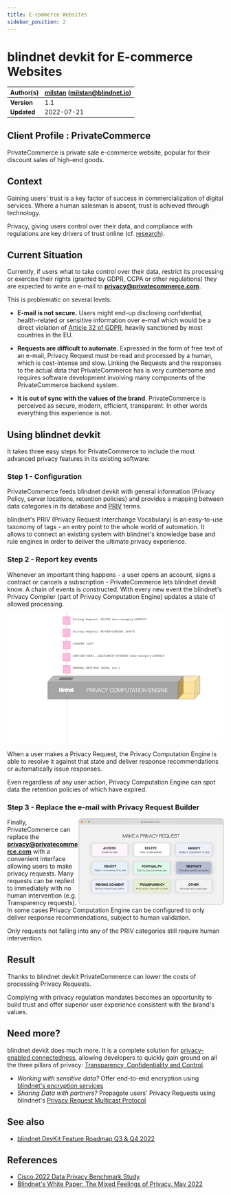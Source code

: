 ```yaml
---
title: E-commerce Websites
sidebar_position: 2
---
```


# blindnet devkit for E-commerce Websites

| **Author(s)** | [milstan](https://github.com/milstan) (milstan@blindnet.io) |
| :------------ | :---------------------------------------------------------- |
| **Version**   | 1.1                                                         |
| **Updated**   | 2022-07-21                                                  |

## Client Profile : PrivateCommerce

PrivateCommerce is private sale e-commerce website, popular for their discount sales of high-end goods.

## Context

Gaining users' trust is a key factor of success in commercialization of digital services.
Where a human salesman is absent, trust is achieved through technology.

Privacy, giving users control over their data, and compliance with regulations are key drivers of trust online (cf. [research](#references)).

## Current Situation

Currently, if users what to take control over their data, restrict its processing or exercise their rights (granted by GDPR, CCPA or other regulations) they are expected to write an e-mail to **privacy@privatecommerce.com**.

This is problematic on several levels:

- **E-mail is not secure.**
  Users might end-up disclosing confidential, health-related or sensitive information over e-mail which would be a direct violation of [Article 32 of GDPR](https://gdpr-info.eu/art-32-gdpr/), heavily sanctioned by most countries in the EU.

- **Requests are difficult to automate**.
  Expressed in the form of free text of an e-mail, Privacy Request must be read and processed by a human, which is cost-intense and slow.
  Linking the Requests and the responses to the actual data that PrivateCommerce has is very cumbersome and requires software development involving many components of the PrivateCommerce backend system.

- **It is out of sync with the values of the brand**.
  PrivateCommerce is perceived as secure, modern, efficient, transparent. In other words everything this experience is not.

## Using blindnet devkit

It takes three easy steps for PrivateCommerce to include the most advanced privacy features in its existing software:

### Step 1 - Configuration

PrivateCommerce feeds blindnet devkit with general information (Privacy Policy, server locations, retention policies) and provides a mapping between data categories in its database and [PRIV](https://github.com/blindnet-io/product-management/blob/main/refs/schemas/priv/RFC-PRIV.md) terms.

blindnet's PRIV (Privacy Request Interchange Vocabulary) is an easy-to-use taxonomy of tags - an entry point to the whole world of automation. It allows to connect an existing system with blindnet's knowledge base and rule engines in order to deliver the ultimate privacy experience.

### Step 2 - Report key events

Whenever an important thing happens - a user opens an account, signs a contract or cancels a subscription - PrivateCommerce lets blindnet devkit know. A chain of events is constructed. With every new event the blindnet's Privacy Compiler (part of Privacy Computation Engine) updates a state of allowed processing.

<img height="300" src="/img/PCEexplained.gif" />

When a user makes a Privacy Request, the Privacy Computation Engine is able to resolve it against that state and deliver response recommendations or automatically issue responses.

Even regardless of any user action, Privacy Computation Engine can spot data the retention policies of which have expired.

### Step 3 - Replace the e-mail with Privacy Request Builder

<img align="right" height="200" src="/img/loglolessPRbuilder.png" />

Finally, PrivateCommerce can replace the **privacy@privatecommerce.com** with a convenient interface allowing users to make privacy requests.
Many requests can be replied to immediately with no human intervention (e.g. Transparency requests).
In some cases Privacy Computation Engine can be configured to only deliver response recommendations, subject to human validation.

Only requests not falling into any of the PRIV categories still require human intervention.

## Result

Thanks to blindnet devkit PrivateCommerce can lower the costs of processing Privacy Requests.

Complying with privacy regulation mandates becomes an opportunity to build trust and offer superior user experience consistent with the brand's values.

## Need more?

blindnet devkit does much more. It is a complete solution for [privacy-enabled connectedness](/docs/references/notions-of-privacy), allowing developers to quickly gain ground on all the three pillars of privacy: [Transparency, Confidentiality and Control](/docs/references/priv-eng-principles).

- _Working with sensitive data?_ Offer end-to-end encryption using [blindnet's encryption services](https://github.com/blindnet-io/api-scala)
- _Sharing Data with partners?_ Propagate users' Privacy Requests using blindnet's [Privacy Request Multicast Protocol](https://github.com/blindnet-io/product-management/blob/b7d2bd0aab509a5d83ed42822b0ba19e27bef905/refs/schemas/protocols/RFC-PRMP.md)

## See also

- [blindnet DevKit Feature Roadmap Q3 & Q4 2022](/docs/references/roadmap)

## References

- [Cisco 2022 Data Privacy Benchmark Study](https://www.cisco.com/c/en/us/about/trust-center/data-privacy-benchmark-study.html)
- [Blindnet's White Paper: The Mixed Feelings of Privacy. May 2022](/docs/references/white-papers)
